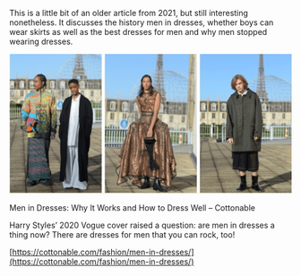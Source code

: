 This is a little bit of an older article from 2021, but still interesting nonetheless. It discusses the history men in dresses, whether boys can wear skirts as well as the best dresses for men and why men stopped wearing dresses.

[](https://cottonable.com/fashion/men-in-dresses/ "Men in Dresses: Why It Works and How to Dress Well - Cottonable")

![](men-in-dresses.png)

Men in Dresses: Why It Works and How to Dress Well – Cottonable

Harry Styles’ 2020 Vogue cover raised a question: are men in dresses a thing now? There are dresses for men that you can rock, too!

[https://cottonable.com/fashion/men-in-dresses/](https://cottonable.com/fashion/men-in-dresses/)